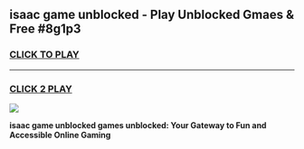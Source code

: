 
## isaac game unblocked - Play Unblocked Gmaes & Free #8g1p3
<h3>
<a href="https://news.freeplayer.one?title=isaac_game_unblocked&ref=26F">CLICK TO PLAY</a></h3>
<hr>

<h3>
<a href="https://news.freeplayer.one?title=isaac_game_unblocked&ref=26F">CLICK 2 PLAY</a>
  
</h3>

<a href="https://news.freeplayer.one?title=isaac_game_unblocked&ref=26F/"><img src="https://clearcache.store/games.png"></a>


**isaac game unblocked games unblocked: Your Gateway to Fun and Accessible Online Gaming**
